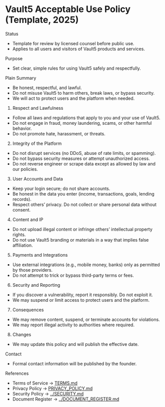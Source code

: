 # Vault5 Acceptable Use Policy (Template, 2025)

Status
- Template for review by licensed counsel before public use.
- Applies to all users and visitors of Vault5 products and services.

Purpose
- Set clear, simple rules for using Vault5 safely and respectfully.

Plain Summary
- Be honest, respectful, and lawful.
- Do not misuse Vault5 to harm others, break laws, or bypass security.
- We will act to protect users and the platform when needed.

1) Respect and Lawfulness
- Follow all laws and regulations that apply to you and your use of Vault5.
- Do not engage in fraud, money laundering, scams, or other harmful behavior.
- Do not promote hate, harassment, or threats.

2) Integrity of the Platform
- Do not disrupt services (no DDoS, abuse of rate limits, or spamming).
- Do not bypass security measures or attempt unauthorized access.
- Do not reverse engineer or scrape data except as allowed by law and our policies.

3) User Accounts and Data
- Keep your login secure; do not share accounts.
- Be honest in the data you enter (income, transactions, goals, lending records).
- Respect others’ privacy. Do not collect or share personal data without consent.

4) Content and IP
- Do not upload illegal content or infringe others’ intellectual property rights.
- Do not use Vault5 branding or materials in a way that implies false affiliation.

5) Payments and Integrations
- Use external integrations (e.g., mobile money, banks) only as permitted by those providers.
- Do not attempt to trick or bypass third-party terms or fees.

6) Security and Reporting
- If you discover a vulnerability, report it responsibly. Do not exploit it.
- We may suspend or limit access to protect users and the platform.

7) Consequences
- We may remove content, suspend, or terminate accounts for violations.
- We may report illegal activity to authorities where required.

8) Changes
- We may update this policy and will publish the effective date.

Contact
- Formal contact information will be published by the founder.

References
- Terms of Service → [TERMS.md](./TERMS.md)
- Privacy Policy → [PRIVACY_POLICY.md](./PRIVACY_POLICY.md)
- Security Policy → [../SECURITY.md](../SECURITY.md)
- Document Register → [../DOCUMENT_REGISTER.md](../DOCUMENT_REGISTER.md)